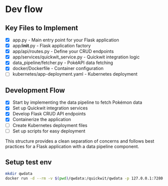 # Dev flow

## Key Files to Implement

 - [x]    app.py - Main entry point for your Flask application
 - [x]    app/__init__.py - Flask application factory
 - [x]    app/api/routes.py - Define your CRUD endpoints
 - [x]    app/services/quickwit_service.py - Quickwit integration logic
 - [x]    data_pipeline/fetcher.py - PokéAPI data fetching
 - [x]    docker/Dockerfile - Container configuration
 - [ ]    kubernetes/app-deployment.yaml - Kubernetes deployment

## Development Flow

 - [x]    Start by implementing the data pipeline to fetch Pokémon data
 - [x]    Set up Quickwit integration services
 - [x]    Develop Flask CRUD API endpoints
 - [x]    Containerize the application
 - [ ]    Create Kubernetes deployment files
 - [ ]    Set up scripts for easy deployment

This structure provides a clean separation of concerns and follows best practices for a Flask
application with a data pipeline component.



## Setup test env
```bash
mkdir qwdata
docker run -d --rm -v $(pwd)/qwdata:/quickwit/qwdata -p 127.0.0.1:7280:7280 quickwit/quickwit run
```
